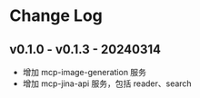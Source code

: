 # Change Log

## v0.1.0 - v0.1.3 - 20240314
- 增加 mcp-image-generation 服务
- 增加 mcp-jina-api 服务，包括 reader、search
